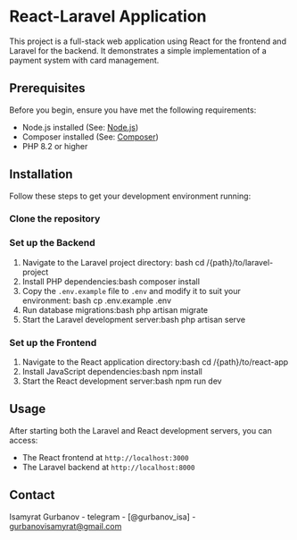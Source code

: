 # React-Laravel Application

This project is a full-stack web application using React for the frontend and Laravel for the backend. It demonstrates a simple implementation of a payment system with card management.

## Prerequisites

Before you begin, ensure you have met the following requirements:
- Node.js installed (See: [Node.js](https://nodejs.org/))
- Composer installed (See: [Composer](https://getcomposer.org/))
- PHP 8.2 or higher

## Installation

Follow these steps to get your development environment running:

### Clone the repository

### Set up the Backend

1. Navigate to the Laravel project directory: bash cd /{path}/to/laravel-project 
2. Install PHP dependencies:bash composer install
3. Copy the `.env.example` file to `.env` and modify it to suit your environment: bash  cp .env.example .env 
4. Run database migrations:bash php artisan migrate 
5. Start the Laravel development server:bash php artisan serve

### Set up the Frontend

1. Navigate to the React application directory:bash cd /{path}/to/react-app
2. Install JavaScript dependencies:bash npm install
3. Start the React development server:bash npm run dev

## Usage

After starting both the Laravel and React development servers, you can access:
- The React frontend at `http://localhost:3000`
- The Laravel backend at `http://localhost:8000`

## Contact

Isamyrat Gurbanov - telegram - [@gurbanov_isa] - gurbanovisamyrat@gmail.com
